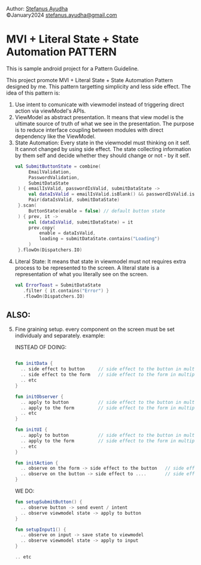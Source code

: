 Author: [Stefanus Ayudha](https://github.com/stefanusayudha) <br>
©January2024 stefanus.ayudha@gmail.com

# MVI + Literal State + State Automation PATTERN
This is sample android project for a Pattern Guideline.

This project promote MVI + Literal State + State Automation Pattern designed by me.
This pattern targetting simplicity and less side effect. The idea of this pattern is:

1. Use intent to comunicate with viewmodel instead of triggering direct action via viewModel's APIs.
2. ViewModel as abstract presentation. It means that view model is the ultimate source of truth of what we see in the presentation. The purpose is to reduce interface coupling between modules with direct dependency like the ViewModel.
3. State Automation: Every state in the viewmodel must thinking on it self. It cannot changed by using side effect. The state collecting information by them self and decide whether they should change or not - by it self.
   ```kotlin
   val SubmitButtonState = combine(
        EmailValidation,
        PasswordValidation,
        SubmitDataState
    ) { emailIsValid, passwordIsValid, submitDataState ->
        val dataIsValid = emailIsValid.isBlank() && passwordIsValid.isBlank()
        Pair(dataIsValid, submitDataState)
    }.scan(
        ButtonState(enable = false) // default button state
    ) { prev, it ->
        val (dataIsValid, submitDataState) = it
        prev.copy(
            enable = dataIsValid,
            loading = submitDataState.contains("Loading")
        )
    }.flowOn(Dispatchers.IO)
   ```
4. Literal State: It means that state in viewmodel must not requires extra process to be represented to the screen.
   A literal state is a representation of what you literally see on the screen.
   ```kotlin
   val ErrorToast = SubmitDataState
      .filter { it.contains("Error") }
      .flowOn(Dispatchers.IO)
   ```

## ALSO:
5. Fine graining setup. every component on the screen must be set individualy and separately. example:

    INSTEAD OF DOING:
    ```kotlin
    
    fun initData {
      .. side effect to button     // side effect to the button in multiple different places
      .. side effect to the form   // side effect to the form in multiple different places
      .. etc
    }
    
    fun initObserver {
      .. apply to button           // side effect to the button in multiple different places
      .. apply to the form         // side effect to the form in multiple different places
      .. etc
    }
    
    fun initUI {
      .. apply to button           // side effect to the button in multiple different places
      .. apply to the form         // side effect to the form in multiple different places
      .. etc
    }
    
    fun initAction {
      .. observe on the form -> side effect to the button   // side effect to the button in multiple different places
      .. observe on the button -> side effect to ....       // side effect to the form in multiple different places
    }
    ```
    
    WE DO:
    ```kotlin
    fun setupSubmitButton() {
      .. observe button -> send event / intent
      .. observe viewmodel state -> apply to button
    }
    
    fun setupInput1() {
      .. observe on input -> save state to viewmodel
      .. observe viewmodel state -> apply to input
    }
    
    .. etc
    ```
